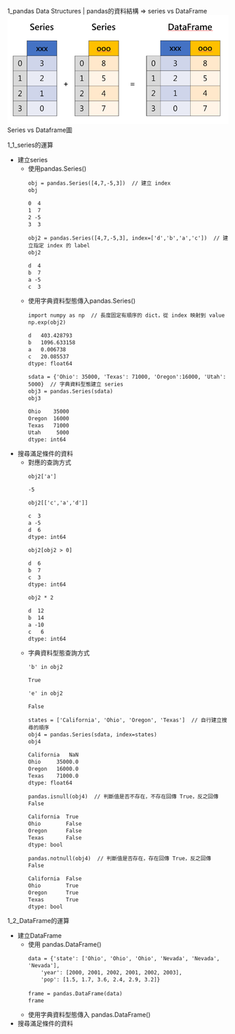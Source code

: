 1_pandas Data Structures | pandas的資料結構 => series vs DataFrame
![image](https://github.com/sunmer12345/2022_AI_DL_Class/blob/main/series_dataframe.png)
Series vs Dataframe圖

1_1_series的運算

- 建立series
  - 使用pandas.Series()
	```
  	obj = pandas.Series([4,7,-5,3])  // 建立 index
	obj
	```
	```
	0  4
	1  7
	2 -5
	3  3
	```
	```
	obj2 = pandas.Series([4,7,-5,3], index=['d','b','a','c'])  // 建立指定 index 的 label
	obj2
	```
	```
	d  4
	b  7
	a -5
	c  3
	```
  - 使用字典資料型態傳入pandas.Series()
  	```
	import numpy as np  // 長度固定有順序的 dict，從 index 映射到 value
	np.exp(obj2)
	```
	```
	d   403.428793
	b   1096.633158
	a   0.006738
	c   20.085537
	dtype: float64
	```
	```
	sdata = {'Ohio': 35000, 'Texas': 71000, 'Oregon':16000, 'Utah': 5000}  // 字典資料型態建立 series
	obj3 = pandas.Series(sdata)
	obj3
	```
	```
	Ohio    35000
	Oregon  16000
	Texas	71000
	Utah	 5000
	dtype: int64
	```
- 搜尋滿足條件的資料
  - 對應的查詢方式
	```
	obj2['a']
	```
	```
	-5
	```
	```
	obj2[['c','a','d']]
	```
	```
	c  3
	a -5
	d  6
	dtype: int64
	```
	```
	obj2[obj2 > 0]
	```
	```
	d  6
	b  7
	c  3
	dtype: int64
	```
	```
	obj2 * 2
	```
	```
	d  12
	b  14
	a -10
	c   6
	dtype: int64
	```
  - 字典資料型態查詢方式
	```
	'b' in obj2
	```
	```
	True
	```
	```
	'e' in obj2
	```
	```
	False
	```
	```
	states = ['California', 'Ohio', 'Oregon', 'Texas']  // 自行建立搜尋的順序
	obj4 = pandas.Series(sdata, index=states)
	obj4
	```
	```
	California   NaN
	Ohio	 35000.0
	Oregon	 16000.0
	Texas	 71000.0
	dtype: float64
	```
	```
	pandas.isnull(obj4)  // 判斷值是否不存在，不存在回傳 True，反之回傳 False
	```
	```
	California	True
	Ohio		False
	Oregon		False
	Texas		False
	dtype: bool
	```
	```
	pandas.notnull(obj4)  // 判斷值是否存在，存在回傳 True，反之回傳 False
	```
	```
	California	False
	Ohio		True
	Oregon		True
	Texas		True
	dtype: bool
	```
1_2_DataFrame的運算
- 建立DataFrame
  - 使用 pandas.DataFrame()
  	```
  	data = {'state': ['Ohio', 'Ohio', 'Ohio', 'Nevada', 'Nevada', 'Nevada'], 
        'year': [2000, 2001, 2002, 2001, 2002, 2003], 
        'pop': [1.5, 1.7, 3.6, 2.4, 2.9, 3.2]}
	
	frame = pandas.DataFrame(data)
	frame
	```
  - 使用字典資料型態傳入 pandas.DataFrame()
- 搜尋滿足條件的資料
